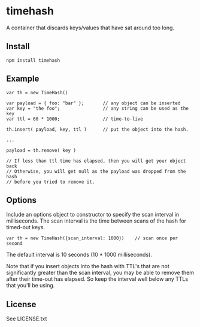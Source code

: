 # timehash

A container that discards keys/values that have sat around too long.

## Install

	npm install timehash

## Example


	var th = new TimeHash()

	var payload = { foo: "bar" };		// any object can be inserted 
	var key = "the foo";				// any string can be used as the key
	var ttl = 60 * 1000;				// time-to-live

	th.insert( payload, key, ttl )		// put the object into the hash.

	...

	payload = th.remove( key )		

	// If less than ttl time has elapsed, then you will get your object back
	// Otherwise, you will get null as the payload was dropped from the hash
	// before you tried to remove it.

## Options

Include an options object to constructor to specify the scan interval in milliseconds.
The scan interval is the time between scans of the hash for timed-out keys.

	var th = new TimeHash({scan_interval: 1000})	// scan once per second

The default interval is 10 seconds (10 * 1000 milliseconds).

Note that if you insert objects into the hash with TTL's that are not significantly greater
than the scan interval, you may be able to remove them after their time-out has elapsed.
So keep the interval well below any TTLs that you'll be using.

## License

See LICENSE.txt


